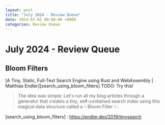 ```yaml
---
layout: post
title: "July 2024 - Review Queue"
date: 2024-07-01 00:00:00 +0900
categories: Review Queue
---
```


# July 2024 - Review Queue

## Bloom Filters

[A Tiny, Static, Full-Text Search Engine using Rust and WebAssembly | Matthias Endler][search_using_bloom_filters] 
TODO: Try this!
> The idea was simple: Let's run all my blog articles through a generator that creates a tiny, self-contained search index using this magical data structure called a ✨Bloom Filter ✨.


[search_using_bloom_filters] : https://endler.dev/2019/tinysearch

